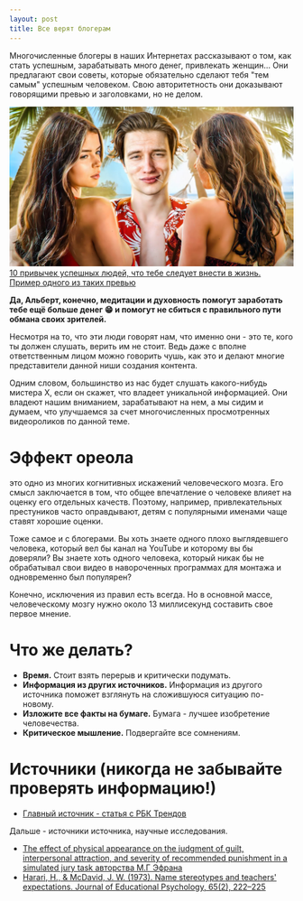 ```yaml
---
layout: post
title: Все верят блогерам
---
```


Многочисленные блогеры в наших Интернетах рассказывают о том, как стать успешным, зарабатывать много денег, привлекать женщин... Они предлагают свои советы, которые обязательно сделают тебя "тем самым" успешным человеком. Свою авторитетность они доказывают говорящими превью и заголовками, но не делом.

![10 привычек успешных людей, что тебе следует внести в жизнь](/assets/albert_preview.jpeg)
[10 привычек успешных людей, что тебе следует внести в жизнь. Пример одного из таких превью](https://www.youtube.com/watch?v=GPKZoq5AcfU)

**Да, Альберт, конечно, медитации и духовность помогут заработать тебе ещё больше денег 😁 и помогут не сбиться с правильного пути обмана своих зрителей.**

Несмотря на то, что эти люди говорят нам, что именно они - это те, кого ты должен слушать, верить им не стоит. Ведь даже с вполне ответственным лицом можно говорить чушь, как это и делают многие представители данной ниши создания контента. 

Одним словом, большинство из нас будет слушать какого-нибудь мистера X, если он скажет, что владеет уникальной информацией. Они владеют нашим вниманием, зарабатывают на нем, а мы сидим и думаем, что улучшаемся за счет многочисленных просмотренных видеороликов по данной теме.

# Эффект ореола
это одно из многих когнитивных искажений человеческого мозга. Его смысл заключается в том, что общее впечатление о человеке влияет на оценку его отдельных качеств. Поэтому, например, привлекательных престуников часто оправдывают, детям с популярными именами чаще ставят хорошие оценки.

Тоже самое и с блогерами. Вы хоть знаете одного плохо выглядевшего человека, который вел бы канал на YouTube и которому вы бы доверяли? Вы знаете хоть одного человека, который никак бы не обрабатывал свои видео в навороченных программах для монтажа и одновременно был популярен?

Конечно, исключения из правил есть всегда. Но в основной массе, человеческому мозгу нужно около 13 миллисекунд составить свое первое мнение.

# Что же делать?
* **Время.** Стоит взять перерыв и критически подумать.
* **Информация из других источников.** Информация из другого источника поможет взглянуть на сложившуюся ситуацию по-новому.
* **Изложите все факты на бумаге.** Бумага - лучшее изобретение человечества.
* **Критическое мышление.** Подвергайте все сомнениям. 

# Источники (никогда не забывайте проверять информацию!)
* [Главный источник - статья с РБК Трендов](https://trends.rbc.ru/trends/social/6167f6909a7947f0672d4099)

Дальше - источники источника, научные исследования.

* [The effect of physical appearance on the judgment of guilt, interpersonal attraction, and severity of recommended punishment in a simulated jury task авторства М.Г Эфрана](https://www.semanticscholar.org/paper/The-effect-of-physical-appearance-on-the-judgment-a-Efran/f9444d5f3ee63a1502a6819b4a56146ba2c661d3)
* [Harari, H., & McDavid, J. W. (1973). Name stereotypes and teachers' expectations. Journal of Educational Psychology, 65(2), 222–225](https://psycnet.apa.org/record/1974-05843-001)